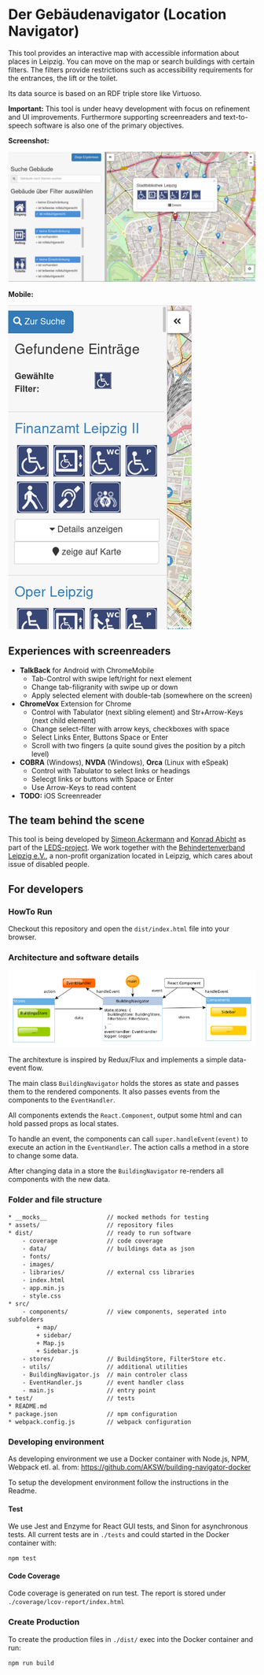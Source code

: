 # Der Gebäudenavigator (Location Navigator)

This tool provides an interactive map with accessible information about places in Leipzig. You can move on the map or search buildings with certain filters. The filters provide restrictions such as accessibility requirements for the entrances, the lift or the toilet.

Its data source is based on an RDF triple store like Virtuoso.

**Important:** This tool is under heavy development with focus on refinement and UI improvements. Furthermore supporting screenreaders and text-to-speech software is also one of the primary objectives.

**Screenshot:**

![](https://github.com/AKSW/building-navigator/raw/master/assets/screenshot-1.png)

**Mobile:**

![](https://github.com/AKSW/building-navigator/raw/master/assets/screenshot-3.png)

## Experiences with screenreaders

- **TalkBack** for Android with ChromeMobile
    + Tab-Control with swipe left/right for next element
    + Change tab-filigranity with swipe up or down
    + Apply selected element with double-tab (somewhere on the screen)
- **ChromeVox** Extension for Chrome
    + Control with Tabulator (next sibling element) and Str+Arrow-Keys (next child element)
    + Change select-filter with arrow keys, checkboxes with space
    + Select Links Enter, Buttons Space or Enter
    + Scroll with two fingers (a quite sound gives the position by a pitch level)
- **COBRA** (Windows), **NVDA** (Windows), **Orca** (Linux with eSpeak)
    + Control with Tabulator to select links or headings
    + Selecgt links or buttons with Space or Enter
    + Use Arrow-Keys to read content
- **TODO:** iOS Screenreader

## The team behind the scene

This tool is being developed by [Simeon Ackermann](https://github.com/simeonackermann) and [Konrad Abicht](https://github.com/k00ni) as part of the [LEDS-project](http://www.leds-projekt.de/de/linked-enterprise-data-services.html). We work together with the [Behindertenverband Leipzig e.V.](http://www.le-online.de/), a non-profit organization located in Leipzig, which cares about issue of disabled people.

## For developers

### HowTo Run

Checkout this repository and open the `dist/index.html` file into your browser.

### Architecture and software details

![](./assets/architecture.png)

The architexture is inspired by Redux/Flux and implements a simple data-event flow.

The main class `BuildingNavigator` holds the stores as state and passes them to the rendered components. It also passes events from the components to the `EventHandler`.

All components extends the `React.Component`, output some html and can hold passed props as local states.

To handle an event, the components can call `super.handleEvent(event)` to execute an action in the `EventHandler`. The action calls a method in a store to change some data.

After changing data in a store the `BuildingNavigator` re-renders all components with the new data.

### Folder and file structure

```
* __mocks__                 // mocked methods for testing
* assets/                   // repository files
* dist/                     // ready to run software
    - coverage              // code coverage
    - data/                 // buildings data as json
    - fonts/
    - images/
    - libraries/            // external css libraries
    - index.html
    - app.min.js
    - style.css
* src/
    - components/           // view components, seperated into subfolders
        + map/
        + sidebar/
        + Map.js
        + Sidebar.js
    - stores/               // BuildingStore, FilterStore etc.
    - utils/                // additional utilities
    - BuildingNavigator.js  // main controler class
    - EventHandler.js       // event handler class
    - main.js               // entry point
* test/                     // tests
* README.md
* package.json              // npm configuration
* webpack.config.js         // webpack configuration
```


### Developing environment

As developing environment we use a Docker container with Node.js, NPM, Webpack etl. al. from: https://github.com/AKSW/building-navigator-docker

To setup the development environment follow the instructions in the Readme.

#### Test

We use Jest and Enzyme for React GUI tests, and Sinon for asynchronous tests. All current tests are in `./tests` and could started in the Docker container with:

    npm test

#### Code Coverage

Code coverage is generated on run test. The report is stored under `./coverage/lcov-report/index.html`


### Create Production

To create the production files in `./dist/` exec into the Docker container and run:

    npm run build

